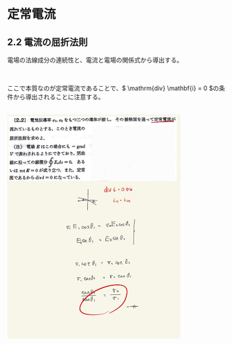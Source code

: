 <script type="text/javascript" async src="https://cdnjs.cloudflare.com/ajax/libs/mathjax/2.7.7/MathJax.js?config=TeX-MML-AM_CHTML">

</script>

<script type="text/x-mathjax-config">
 MathJax.Hub.Config({
 tex2jax: {
 inlineMath: [['$', '$'] ],
 displayMath: [ ['$$','$$'], ["\\[","\\]"] ]
 }
 });
</script>

# 定常電流
## 2.2 電流の屈折法則

電場の法線成分の連続性と、電流と電場の関係式から導出する。

<br>

ここで本質なのが定常電流であることで、$ \mathrm{div} \mathbf{i} = 0 $の条件から導出されることに注意する。

<br>

<img width="400" alt="electromagnetism-64" src="./images/sc-2/Electromagnetism-64.jpg">